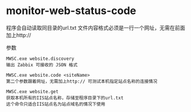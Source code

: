# monitor-web-status-code
程序会自动读取同目录的url.txt
文件内容格式必须是一行一个网址，无需在前面加上http://

参数

	MWSC.exe website.discovery  
	输出 Zabbix 可接收的 JSON 格式
	
	MWSC.exe website.code <siteName>
	第二个参数跟着网址，无需加上http:// 可测试本机指定站点名称的连接情况
	
	MWSC.exe website.get 
	获取本机所有的IIS站点名称，存储至程序目录下的url.txt
	这个命令只适合IIS站点名为站点域名的情况下使用
	
